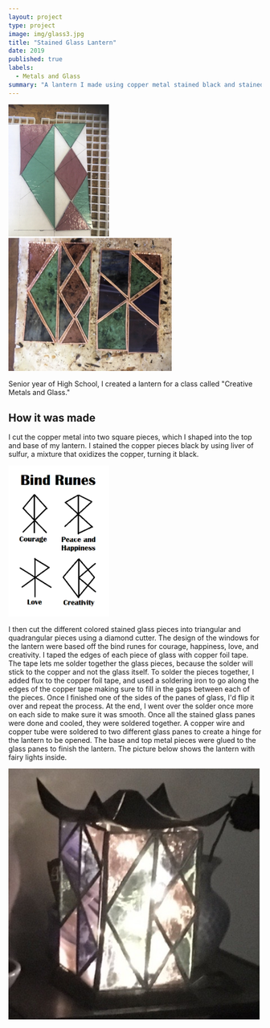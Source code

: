 ```yaml
---
layout: project
type: project
image: img/glass3.jpg
title: "Stained Glass Lantern"
date: 2019
published: true
labels:
  - Metals and Glass
summary: "A lantern I made using copper metal stained black and stained glass."
---
```


<div class="text-center p-4">
  <img width="200px" src="../img/glass1.jpg" class="img-thumbnail" >
  <img width="325px" src="../img/glass2.jpg" class="img-thumbnail" >
</div>

Senior year of High School, I created a lantern for a class called "Creative Metals and Glass." 

## How it was made 

I cut the copper metal into two square pieces, which I shaped into the top and base of my lantern. I stained the copper pieces black by using liver of sulfur, a mixture that oxidizes the copper, turning it black. 

<img width="200px" class="rounded float-start pe-4" src="../img/bindrunes.png">

I then cut the different colored stained glass pieces into triangular and quadrangular pieces using a diamond cutter. The design of the windows for the lantern were based off the bind runes for courage, happiness, love, and creativity. I taped the edges of each piece of glass with copper foil tape. The tape lets me solder together the glass pieces, because the solder will stick to the copper and not the glass itself. To solder the pieces together, I added flux to the copper foil tape, and used a soldering iron to go along the edges of the copper tape making sure to fill in the gaps between each of the pieces. Once I finished one of the sides of the panes of glass, I'd flip it over and repeat the process. At the end, I went over the solder once more on each side to make sure it was smooth. Once all the stained glass panes were done and cooled, they were soldered together. A copper wire and copper tube were soldered to two different glass panes to create a hinge for the lantern to be opened. The base and top metal pieces were glued to the glass panes to finish the lantern. The picture below shows the lantern with fairy lights inside. 

<div class="text-center p-4">
  <img width="500px" src="../img/glass3.jpg" class="img-thumbnail" >
</div>
